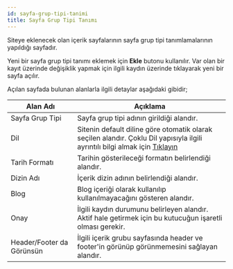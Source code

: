 ```yaml
---
id: sayfa-grup-tipi-tanimi
title: Sayfa Grup Tipi Tanımı
---
```


Siteye eklenecek olan içerik sayfalarının sayfa grup tipi tanımlamalarının yapıldığı sayfadır.

Yeni bir sayfa grup tipi tanımı eklemek için **Ekle** butonu kullanılır. Var olan bir kayıt üzerinde değişiklik yapmak için ilgili kaydın üzerinde tıklayarak yeni bir sayfa açılır.

Açılan sayfada bulunan alanlarla ilgili detaylar aşağıdaki gibidir;

|Alan Adı|Açıklama|
|--|--|
|Sayfa Grup Tipi|Sayfa grup tipi adının girildiği alandır.|
|Dil|Sitenin default diline göre otomatik olarak seçilen alandır. Çoklu Dil yapısıyla ilgili ayrıntılı bilgi almak için [Tıklayın](coklu-dil.md)|
|Tarih Formatı|Tarihin gösterileceği formatın belirlendiği alandır.|
|Dizin Adı|İçerik dizin adının belirlendiği alandır.|
|Blog|Blog içeriği olarak kullanılıp kullanılmayacağını gösteren alandır.|
|Onay|İlgili kaydın durumunu belirleyen alandır. Aktif hale getirmek için bu kutucuğun işaretli olması gerekir.|
|Header/Footer da Görünsün|İlgili içerik grubu sayfasında header ve footer'in görünüp görünmemesini sağlayan alandır.|



